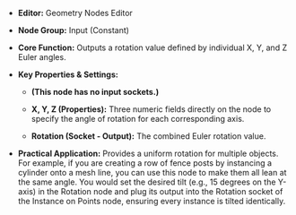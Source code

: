 - **Editor:** Geometry Nodes Editor
    
- **Node Group:** Input (Constant)
    
- **Core Function:** Outputs a rotation value defined by individual X, Y, and Z Euler angles.
    
- **Key Properties & Settings:**
    
    - **(This node has no input sockets.)**
        
    - **X, Y, Z (Properties):** Three numeric fields directly on the node to specify the angle of rotation for each corresponding axis.
        
    - **Rotation (Socket - Output):** The combined Euler rotation value.
        
- **Practical Application:** Provides a uniform rotation for multiple objects. For example, if you are creating a row of fence posts by instancing a cylinder onto a mesh line, you can use this node to make them all lean at the same angle. You would set the desired tilt (e.g., 15 degrees on the Y-axis) in the Rotation node and plug its output into the Rotation socket of the Instance on Points node, ensuring every instance is tilted identically.
